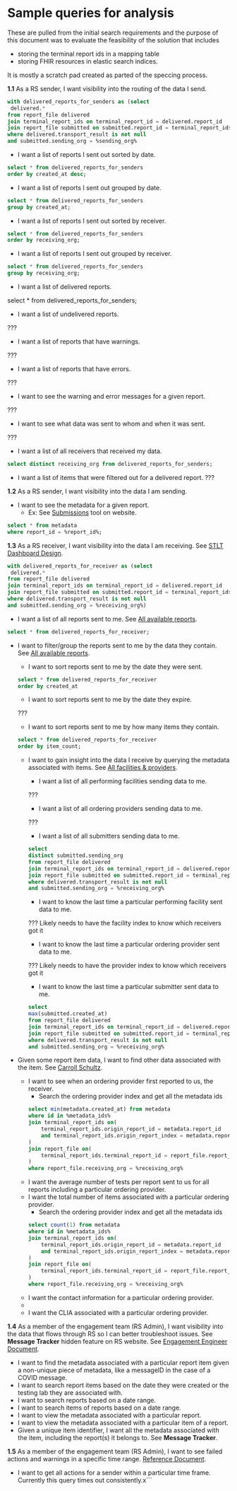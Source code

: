 # Sample queries for analysis

These are pulled from the initial search requirements and the purpose of this document was to evaluate the
feasibility of the solution that includes

- storing the terminal report ids in a mapping table
- storing FHIR resources in elastic search indices.

It is mostly a scratch pad created as parted of the speccing process.

**1.1** As a RS sender, I want visibility into the routing of the data I send.
```sql
with delivered_reports_for_senders as (select
 delivered.*
from report_file delivered
join terminal_report_ids on terminal_report_id = delivered.report_id
join report_file submitted on submitted.report_id = terminal_report_ids.original_report_id
where delivered.transport_result is not null
and submitted.sending_org = %sending_org%
```

- I want a list of reports I sent out sorted by date.
```sql
select * from delivered_reports_for_senders
order by created_at desc;
```
- I want a list of reports I sent out grouped by date.
```sql
select * from delivered_reports_for_senders
group by created_at;
```
- I want a list of reports I sent out sorted by receiver.
```sql
select * from delivered_reports_for_senders
order by receiving_org;
```
- I want a list of reports I sent out grouped by receiver.
```sql
select * from delivered_reports_for_senders
group by receiving_org;
```
- I want a list of delivered reports.

select * from delivered_reports_for_senders;

- I want a list of undelivered reports.

???
- I want a list of reports that have warnings.

???
- I want a list of reports that have errors.

???
- I want to see the warning and error messages for a given report.

???
- I want to see what data was sent to whom and when it was sent.

???
- I want a list of all receivers that received my data.
```sql
select distinct receiving_org from delivered_reports_for_senders;
```
- I want a list of items that were filtered out for a delivered report.
???

**1.2** As a RS sender, I want visibility into the data I am sending.
- I want to see the metadata for a given report.
    - Ex: See [Submissions](https://staging.reportstream.cdc.gov/submissions) tool on website.
```sql
select * from metadata
where report_id = %report_id%;
```

**1.3** As a RS receiver, I want visibility into the data I am receiving. See
[STLT Dashboard Design](https://www.figma.com/proto/6mwI5ac6rprACKDzDo4Ady/ReportStream-Workspace-%7C-2023?node-id=995%3A13227&scaling=min-zoom&page-id=496%3A6448&starting-point-node-id=995%3A13227&show-proto-sidebar=1).
```sql
with delivered_reports_for_receiver as (select
 delivered.*
from report_file delivered
join terminal_report_ids on terminal_report_id = delivered.report_id
join report_file submitted on submitted.report_id = terminal_report_ids.original_report_id
where delivered.transport_result is not null
and submitted.sending_org = %receiving_org%)
```


- I want a list of all reports sent to me. See
  [All available reports](https://www.figma.com/proto/6mwI5ac6rprACKDzDo4Ady/ReportStream-Workspace-%7C-2023?node-id=995%3A13703&scaling=min-zoom&page-id=496%3A6448&starting-point-node-id=995%3A13227&show-proto-sidebar=1).
```sql
select * from delivered_reports_for_receiver;
```
- I want to filter/group the reports sent to me by the data they contain. See
  [All available reports](https://www.figma.com/proto/6mwI5ac6rprACKDzDo4Ady/ReportStream-Workspace-%7C-2023?node-id=995%3A13703&scaling=min-zoom&page-id=496%3A6448&starting-point-node-id=995%3A13227&show-proto-sidebar=1).
    - I want to sort reports sent to me by the date they were sent.
  
    ```sql
    select * from delivered_reports_for_receiver
    order by created_at
    ```

    - I want to sort reports sent to me by the date they expire.
    
    ???
    - I want to sort reports sent to me by how many items they contain.
    ```sql
    select * from delivered_reports_for_receiver
    order by item_count;
    ```
  - I want to gain insight into the data I receive by querying the metadata associated with items. See
    [All facilities & providers](https://www.figma.com/proto/6mwI5ac6rprACKDzDo4Ady/ReportStream-Workspace-%7C-2023?node-id=995%3A13474&scaling=min-zoom&page-id=496%3A6448&starting-point-node-id=995%3A13227&show-proto-sidebar=1).
      - I want a list of all performing facilities sending data to me.
   
      ???
      - I want a list of all ordering providers sending data to me.
  
      ???
      - I want a list of all submitters sending data to me.
      ```sql
      select
      distinct submitted.sending_org
      from report_file delivered
      join terminal_report_ids on terminal_report_id = delivered.report_id
      join report_file submitted on submitted.report_id = terminal_report_ids.original_report_id
      where delivered.transport_result is not null
      and submitted.sending_org = %receiving_org%
      ```
      - I want to know the last time a particular performing facility sent data to me.
    
      ??? Likely needs to have the facility index to know which receivers got it  

      - I want to know the last time a particular ordering provider sent data to me.

      ??? Likely needs to have the provider index to know which receivers got it
  
      - I want to know the last time a particular submitter sent data to me.
      ```sql
      select
      max(submitted.created_at)
      from report_file delivered
      join terminal_report_ids on terminal_report_id = delivered.report_id
      join report_file submitted on submitted.report_id = terminal_report_ids.original_report_id
      where delivered.transport_result is not null
      and submitted.sending_org = %receiving_org%
      ```
- Given some report item data, I want to find other data associated with the item. See
  [Carroll Schultz](https://www.figma.com/proto/6mwI5ac6rprACKDzDo4Ady/ReportStream-Workspace-%7C-2023?node-id=1081%3A15935&scaling=min-zoom&page-id=496%3A6448&starting-point-node-id=995%3A13227&show-proto-sidebar=1).
    - I want to see when an ordering provider first reported to us, the receiver.
        - Search the ordering provider index and get all the metadata ids
        ```sql
        select min(metadata.created_at) from metadata
        where id in %metadata_ids%
        join terminal_report_ids on(
            terminal_report_ids.origin_report_id = metadata.report_id
            and terminal_report_ids.origin_report_index = metadata.report_index
        )
        join report_file on(
            terminal_report_ids.terminal_report_id = report_file.report_id
        )
       where report_file.receiving_org = %receiving_org%
        ```
    - I want the average number of tests per report sent to us for all reports including a particular ordering provider.
    - I want the total number of items associated with a particular ordering provider.
      - Search the ordering provider index and get all the metadata ids
      ```sql
      select count(1) from metadata
      where id in %metadata_ids%
      join terminal_report_ids on(
          terminal_report_ids.origin_report_id = metadata.report_id
          and terminal_report_ids.origin_report_index = metadata.report_index
      )
      join report_file on(
          terminal_report_ids.terminal_report_id = report_file.report_id
      )
      where report_file.receiving_org = %receiving_org%
        ```
    - I want the contact information for a particular ordering provider.
    - 
    - I want the CLIA associated with a particular ordering provider.

**1.4** As a member of the engagement team (RS Admin), I want visibility into the data that flows through RS so I can
better troubleshoot issues. See **Message Tracker** hidden feature on RS website. See
[Engagement Engineer Document](https://docs.google.com/document/d/18Sk0NxBdn4K_tuMwBbhBdvfDtPjJ3wnEklg6i7taoAE/edit).
- I want to find the metadata associated with a particular report item given a non-unique piece of metadata, like a
  messageID in the case of a COVID message.
- I want to search report items based on the date they were created or the testing lab they are associated with.
- I want to search reports based on a date range.
- I want to search items of reports based on a date range.
- I want to view the metadata associated with a particular report.
- I want to view the metadata associated with a particular item of a report.
- Given a unique item identifier, I want all the metadata associated with the item, including the report(s) it belongs to. See **Message Tracker**.

**1.5** As a member of the engagement team (RS Admin), I want to see failed actions and warnings in a specific
time range. [Reference Document](https://docs.google.com/document/d/18Sk0NxBdn4K_tuMwBbhBdvfDtPjJ3wnEklg6i7taoAE/edit).
- I want to get all actions for a sender within a particular time frame. Currently this query times out consistently.x```